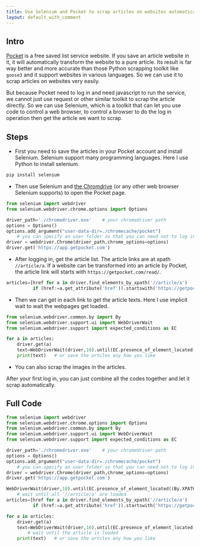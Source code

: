 ```yaml
---
title: Use Selenium and Pocket to scrap articles on websites automatically and accurately
layout: default_with_comment
---
```


## Intro

[Pocket](https://app.getpocket.com) is a free saved list service website. If you save an article website in it, it will automatically transform the website to a pure article. Its result is far way better and more accurate than those Python scrapping toolkit like `goose3` and it support websites in various languages. So we can use it to scrap articles on websites very easily.

But because Pocket need to log in and need javascript to run the service, we cannot just use request or other similar toolkit to scrap the article directly. So we can use Selenium, which is a toolkit that can let you use code to control a web browser, to control a browser to do the log in operation then get the article we want to scrap.

## Steps

- First you need to save the articles in your Pocket account and install Selenium. Selenium support many programming languages. Here I use Python to install selenium.

```cmd
pip install selenium 
```

- Then use Selenium and [the Chromdrive](https://chromedriver.chromium.org/) (or any other web browser Selenium supports) to open the Pocket page.

```python
from selenium import webdriver
from selenium.webdriver.chrome.options import Options

driver_path='./chromedriver.exe'    # your chromedriver path
options = Options()
options.add_argument("user-data-dir=./chromecache/pocket")     
    # you can specify an user folder so that you can need not to log in each time
driver = webdriver.Chrome(driver_path,chrome_options=options)
driver.get('https://app.getpocket.com')
```

- After logging in, get the article list. The article links are at xpath `//article/a`. If a website can be transformed into an article by Pocket, the article link will starts with `https://getpocket.com/read/`.

```python
articles=[href for a in driver.find_elements_by_xpath('//article/a') 
          if (href:=a.get_attribute('href')).startswith('https://getpocket.com/read/')]
```

- Then we can get in each link to get the article texts. Here I use implicit wait to wait the webpages get loaded.

```python
from selenium.webdriver.common.by import By
from selenium.webdriver.support.ui import WebDriverWait
from selenium.webdriver.support import expected_conditions as EC

for a in articles:
    driver.get(a)
    text=WebDriverWait(driver,10).until(EC.presence_of_element_located((By.XPATH,'//article/article'))).text
    print(text)   # or save the artcles any how you like
```

- You can also scrap the images in the articles.

After your first log in, you can just combine all the codes together and let it scrap automatically.

## Full Code

```python
from selenium import webdriver
from selenium.webdriver.chrome.options import Options
from selenium.webdriver.common.by import By
from selenium.webdriver.support.ui import WebDriverWait
from selenium.webdriver.support import expected_conditions as EC

driver_path='./chromedriver.exe'    # your chromedriver path
options = Options()
options.add_argument("user-data-dir=./chromecache/pocket")     
    # you can specify an user folder so that you can need not to log in each time
driver = webdriver.Chrome(driver_path,chrome_options=options)
driver.get('https://app.getpocket.com')

WebDriverWait(driver,10).until(EC.presence_of_element_located((By.XPATH,'//article/a')))
    # wait until all '//article/a' are loaded
articles=[href for a in driver.find_elements_by_xpath('//article/a') 
          if (href:=a.get_attribute('href')).startswith('https://getpocket.com/read/')]

for a in articles:
    driver.get(a)
    text=WebDriverWait(driver,10).until(EC.presence_of_element_located((By.XPATH,'//article/article'))).text
        # wait until the article is loaded
    print(text)   # or save the artcles any how you like
```
